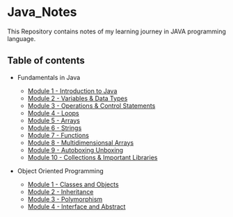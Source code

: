 # Java_Notes
This Repository contains notes of my learning journey in JAVA programming language.

## Table of contents

* Fundamentals in Java
   - [Module 1 - Introduction to Java](Fundamentals/Introduction.md)
   - [Module 2 - Variables & Data Types](Fundamentals/Variables%20&%20Data%20Types.md)
   - [Module 3 - Operations & Control Statements](Fundamentals/Operations%20&%20Control%20Statements.md)
   - [Module 4 - Loops](Fundamentals/Loops.md)
   - [Module 5 - Arrays](Fundamentals/Arrays.md)
   - [Module 6 - Strings](Fundamentals/Strings.md)
   - [Module 7 - Functions](Fundamentals/Functions.md)
   - [Module 8 - Multidimensionsal Arrays](Fundamentals/Multidimensional%20Arrays.md)
   - [Module 9 - Autoboxing Unboxing](Fundamentals/Autoboxing%20Unboxing.md)
   - [Module 10 - Collections & Important Libraries](Fundamentals/Collections%20&%20Important%20Libraries.md)

* Object Oriented Programming
   - [Module 1 - Classes and Objects](OOPS/Classes%20and%20Objects.md)
   - [Module 2 - Inheritance](OOPS/Inheritance.md)
   - [Module 3 - Polymorphism](OOPS/Polymorphism.md)
   - [Module 4 - Interface and Abstract](OOPS/Interface%20&%20Abstract.md)
